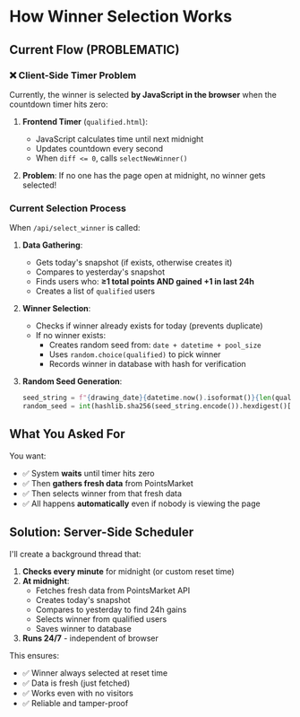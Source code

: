 # How Winner Selection Works

## Current Flow (PROBLEMATIC)

### ❌ Client-Side Timer Problem
Currently, the winner is selected **by JavaScript in the browser** when the countdown timer hits zero:

1. **Frontend Timer** (`qualified.html`):
   - JavaScript calculates time until next midnight
   - Updates countdown every second
   - When `diff <= 0`, calls `selectNewWinner()`

2. **Problem**: If no one has the page open at midnight, no winner gets selected!

### Current Selection Process
When `/api/select_winner` is called:

1. **Data Gathering**:
   - Gets today's snapshot (if exists, otherwise creates it)
   - Compares to yesterday's snapshot
   - Finds users who: **≥1 total points AND gained +1 in last 24h**
   - Creates a list of `qualified` users

2. **Winner Selection**:
   - Checks if winner already exists for today (prevents duplicate)
   - If no winner exists:
     - Creates random seed from: `date + datetime + pool_size`
     - Uses `random.choice(qualified)` to pick winner
     - Records winner in database with hash for verification

3. **Random Seed Generation**:
   ```python
   seed_string = f"{drawing_date}{datetime.now().isoformat()}{len(qualified)}"
   random_seed = int(hashlib.sha256(seed_string.encode()).hexdigest()[:8], 16) % 1000000
   ```

## What You Asked For

You want:
- ✅ System **waits** until timer hits zero
- ✅ Then **gathers fresh data** from PointsMarket
- ✅ Then selects winner from that fresh data
- ✅ All happens **automatically** even if nobody is viewing the page

## Solution: Server-Side Scheduler

I'll create a background thread that:
1. **Checks every minute** for midnight (or custom reset time)
2. **At midnight**:
   - Fetches fresh data from PointsMarket API
   - Creates today's snapshot
   - Compares to yesterday to find 24h gains
   - Selects winner from qualified users
   - Saves winner to database
3. **Runs 24/7** - independent of browser

This ensures:
- ✅ Winner always selected at reset time
- ✅ Data is fresh (just fetched)
- ✅ Works even with no visitors
- ✅ Reliable and tamper-proof

